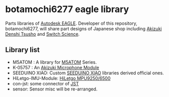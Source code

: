 # botamochi6277 eagle library

Parts libraries of [Autodesk EAGLE](<https://en.wikipedia.org/wiki/EAGLE_(program)>).
Developer of this repository, botamochi6277, will share part designs of Japanese shop including [Akizuki Denshi Tsusho](https://akizukidenshi.com/catalog/top.aspx) and [Switch Science](https://www.switch-science.com/).

## Library list

- M5ATOM : A library for [M5ATOM](https://docs.m5stack.com/#/en/core/atom_matrix) Series.
- K-05757 : An [Akizuki Microphone Module](https://akizukidenshi.com/catalog/g/gK-05757/)
- SEEDUINO XIAO: Custom [SEEDUINO XIAO](https://wiki.seeedstudio.com/Seeeduino-XIAO/) libraries derived official ones.
- HiLetgo-IMU-Module: [HiLetgo MPU9250/6500](https://www.amazon.co.jp/dp/B0154PM102)
- con-jst: some connector of [JST](https://www.jst-mfg.com/index_j.php)
- sensor: Sensor misc will be re-arranged.
